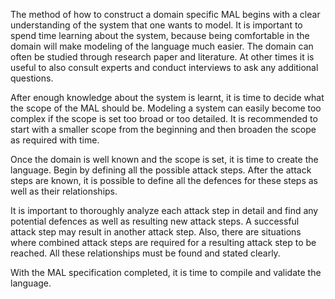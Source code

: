 The method of how to construct a domain specific MAL begins with a clear understanding of the system that one wants to model. It is important to spend time learning about the system, because being comfortable in the domain will make modeling of the language much easier. The domain can often be studied through research paper and literature.  At other times it is useful to also consult experts and conduct interviews to ask any additional questions.  

After enough knowledge about the system is learnt, it is time to decide what the scope of the MAL should be. Modeling a system can easily become too complex if the scope is set too broad or too detailed. It is recommended to start with a smaller scope from the beginning and then broaden the scope as required with time.

Once the domain is well known and the scope is set, it is time to create the language. Begin by defining all the possible attack steps. After the attack steps are known, it is possible to define all the defences for these steps as well as their relationships.

It is important to thoroughly analyze each attack step in detail and find any potential defences as well as resulting new attack steps. A successful attack step may result in another attack step.  Also, there are situations where combined attack steps are required for a resulting attack step to be reached. All these relationships must be found and stated clearly. 

With the MAL specification completed, it is time to compile and validate the language.